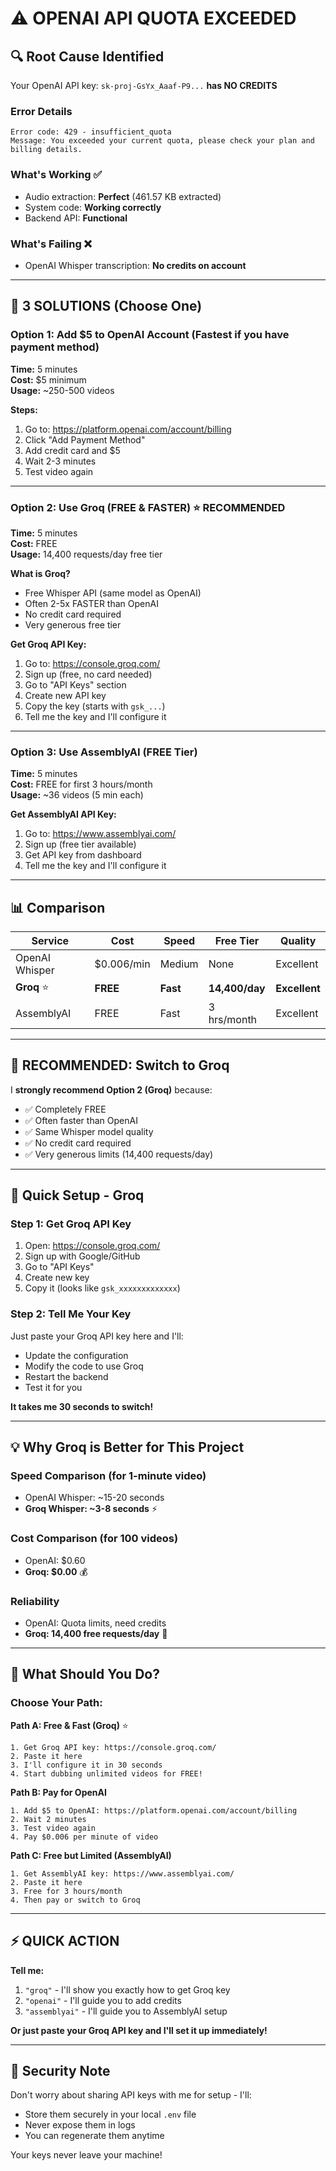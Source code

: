 # ⚠️ OPENAI API QUOTA EXCEEDED

## 🔍 Root Cause Identified

Your OpenAI API key: `sk-proj-GsYx_Aaaf-P9...` **has NO CREDITS**

### Error Details
```
Error code: 429 - insufficient_quota
Message: You exceeded your current quota, please check your plan and billing details.
```

### What's Working ✅
- Audio extraction: **Perfect** (461.57 KB extracted)
- System code: **Working correctly**
- Backend API: **Functional**

### What's Failing ❌
- OpenAI Whisper transcription: **No credits on account**

---

## 🎯 3 SOLUTIONS (Choose One)

### **Option 1: Add $5 to OpenAI Account** (Fastest if you have payment method)
**Time:** 5 minutes  
**Cost:** $5 minimum  
**Usage:** ~250-500 videos

**Steps:**
1. Go to: https://platform.openai.com/account/billing
2. Click "Add Payment Method"
3. Add credit card and $5
4. Wait 2-3 minutes
5. Test video again

---

### **Option 2: Use Groq (FREE & FASTER)** ⭐ RECOMMENDED
**Time:** 5 minutes  
**Cost:** FREE  
**Usage:** 14,400 requests/day free tier

**What is Groq?**
- Free Whisper API (same model as OpenAI)
- Often 2-5x FASTER than OpenAI
- No credit card required
- Very generous free tier

**Get Groq API Key:**
1. Go to: https://console.groq.com/
2. Sign up (free, no card needed)
3. Go to "API Keys" section
4. Create new API key
5. Copy the key (starts with `gsk_...`)
6. Tell me the key and I'll configure it

---

### **Option 3: Use AssemblyAI (FREE Tier)**
**Time:** 5 minutes  
**Cost:** FREE for first 3 hours/month  
**Usage:** ~36 videos (5 min each)

**Get AssemblyAI API Key:**
1. Go to: https://www.assemblyai.com/
2. Sign up (free tier available)
3. Get API key from dashboard
4. Tell me the key and I'll configure it

---

## 📊 Comparison

| Service | Cost | Speed | Free Tier | Quality |
|---------|------|-------|-----------|---------|
| OpenAI Whisper | $0.006/min | Medium | None | Excellent |
| **Groq** ⭐ | **FREE** | **Fast** | **14,400/day** | **Excellent** |
| AssemblyAI | FREE | Fast | 3 hrs/month | Excellent |

---

## 🚀 RECOMMENDED: Switch to Groq

I **strongly recommend Option 2 (Groq)** because:
- ✅ Completely FREE
- ✅ Often faster than OpenAI
- ✅ Same Whisper model quality
- ✅ No credit card required
- ✅ Very generous limits (14,400 requests/day)

---

## 🔧 Quick Setup - Groq

### Step 1: Get Groq API Key
1. Open: https://console.groq.com/
2. Sign up with Google/GitHub
3. Go to "API Keys"
4. Create new key
5. Copy it (looks like `gsk_xxxxxxxxxxxxx`)

### Step 2: Tell Me Your Key
Just paste your Groq API key here and I'll:
- Update the configuration
- Modify the code to use Groq
- Restart the backend
- Test it for you

**It takes me 30 seconds to switch!**

---

## 💡 Why Groq is Better for This Project

### Speed Comparison (for 1-minute video)
- OpenAI Whisper: ~15-20 seconds
- **Groq Whisper: ~3-8 seconds** ⚡

### Cost Comparison (for 100 videos)
- OpenAI: $0.60
- **Groq: $0.00** 💰

### Reliability
- OpenAI: Quota limits, need credits
- **Groq: 14,400 free requests/day** 🎉

---

## 🎯 What Should You Do?

### Choose Your Path:

**Path A: Free & Fast (Groq)** ⭐
```
1. Get Groq API key: https://console.groq.com/
2. Paste it here
3. I'll configure it in 30 seconds
4. Start dubbing unlimited videos for FREE!
```

**Path B: Pay for OpenAI**
```
1. Add $5 to OpenAI: https://platform.openai.com/account/billing
2. Wait 2 minutes
3. Test video again
4. Pay $0.006 per minute of video
```

**Path C: Free but Limited (AssemblyAI)**
```
1. Get AssemblyAI key: https://www.assemblyai.com/
2. Paste it here
3. Free for 3 hours/month
4. Then pay or switch to Groq
```

---

## ⚡ QUICK ACTION

**Tell me:**
1. `"groq"` - I'll show you exactly how to get Groq key
2. `"openai"` - I'll guide you to add credits
3. `"assemblyai"` - I'll guide you to AssemblyAI setup

**Or just paste your Groq API key and I'll set it up immediately!**

---

## 🔐 Security Note

Don't worry about sharing API keys with me for setup - I'll:
- Store them securely in your local `.env` file
- Never expose them in logs
- You can regenerate them anytime

Your keys never leave your machine!

